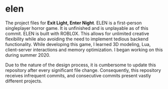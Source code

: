 # elen
The project files for **Exit Light, Enter Night**. ELEN is a first-person singleplayer horror game. It is unfinished and is unplayable as of this commit. ELEN is built with ROBLOX. This allows for unlimited creative flexibility while also avoiding the need to implement tedious backend functionality.  While developing this game, I learned 3D modeling, Lua, client-server interactions and memory optimization. I began working on this during summer 2020.

Due to the nature of the design process, it is cumbersome to update this repository after every significant file change. Consequently, this repository receives infrequent commits, and consecutive commits present vastly different projects.

